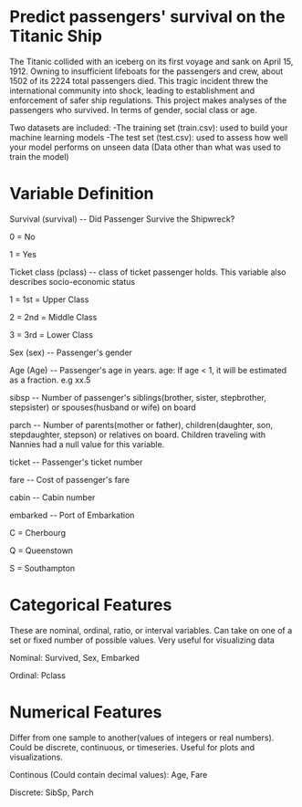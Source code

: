 # Predict passengers' survival on the Titanic Ship

The Titanic collided with an iceberg on its first voyage and sank on April 15, 1912. Owning to insufficient lifeboats for the passengers and crew, about 1502 of its 2224 total passengers died. This tragic incident threw the international community into shock, leading to establishment and enforcement of safer ship regulations. This project makes analyses of the passengers who survived. In terms of gender, social class or age.

Two datasets are included:
-The training set (train.csv): used to build your machine learning models
-The test set (test.csv): used to assess how well your model performs on unseen data (Data other than what was used to train the model)

# Variable Definition

Survival (survival) -- Did Passenger Survive the Shipwreck?

0 = No

1 = Yes 


Ticket class (pclass) -- class of ticket passenger holds. This variable also describes socio-economic status

1 = 1st = Upper Class 

2 = 2nd = Middle Class 

3 = 3rd = Lower Class 


Sex (sex) -- Passenger's gender


Age (Age) -- Passenger's age in years. age: If age < 1, it will be estimated as a fraction. e.g xx.5


sibsp -- Number of passenger's siblings(brother, sister, stepbrother, stepsister) or spouses(husband or wife) on board


parch -- Number of parents(mother or father), children(daughter, son, stepdaughter, stepson) or relatives on board. Children traveling with Nannies had a null value for this variable.


ticket -- Passenger's ticket number


fare -- Cost of passenger's fare


cabin -- Cabin number 


embarked -- Port of Embarkation 

C = Cherbourg

Q = Queenstown

S = Southampton


# Categorical Features
These are nominal, ordinal, ratio, or interval variables. Can take on one of a set or fixed number of possible values. Very useful for visualizing data

Nominal: Survived, Sex, Embarked

Ordinal: Pclass


# Numerical Features
Differ from one sample to another(values of integers or real numbers). Could be discrete, continuous, or timeseries. Useful for plots and visualizations.

Continous (Could contain decimal values): Age, Fare

Discrete: SibSp, Parch


